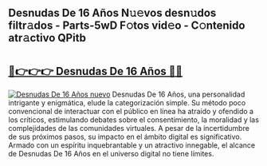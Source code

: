 ## Desnudas De 16 Años N𝚞𝚎vos desn𝚞dos filtr𝚊dos - Parts-5wD F𝚘tos vid𝚎o - C𝚘ntenido atr𝚊ctivo QPitb

# <h2><a href="http://mb6b17.tromn.icu/?c=Desnudas+De+16+A%c3%b1os">🔗👉👉👉 Desnudas De 16 Años 🔗🔗</a></h2>

[![Desnudas De 16 Años nuevo](https://i.imgur.com/pEAQMta.gif)](http://mb6b17.tromn.icu/?c=Desnudas+De+16+A%c3%b1os)
Desnudas De 16 Años, una personalidad intrigante y enigmática, elude la categorización simple. Su método poco convencional de interactuar con el público en línea ha atraído y ofendido a los críticos, estimulando debates sobre el consentimiento, la moralidad y las complejidades de las comunidades virtuales. A pesar de la incertidumbre de sus próximos pasos, su impacto en el ámbito digital es significativo. Armado con un espíritu inquebrantable y un atractivo innegable, el alcance de Desnudas De 16 Años en el universo digital no tiene límites.
